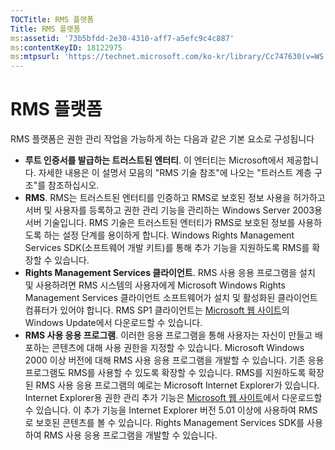 ```yaml
---
TOCTitle: RMS 플랫폼
Title: RMS 플랫폼
ms:assetid: '73b5bfdd-2e30-4310-aff7-a5efc9c4c887'
ms:contentKeyID: 18122975
ms:mtpsurl: 'https://technet.microsoft.com/ko-kr/library/Cc747630(v=WS.10)'
---
```


RMS 플랫폼
==========

RMS 플랫폼은 권한 관리 작업을 가능하게 하는 다음과 같은 기본 요소로 구성됩니다

-   **루트 인증서를 발급하는 트러스트된 엔터티**. 이 엔터티는 Microsoft에서 제공합니다. 자세한 내용은 이 설명서 모음의 "RMS 기술 참조"에 나오는 "트러스트 계층 구조"를 참조하십시오.
-   **RMS**. RMS는 트러스트된 엔터티를 인증하고 RMS로 보호된 정보 사용을 허가하고 서버 및 사용자를 등록하고 권한 관리 기능을 관리하는 Windows Server 2003용 서버 기술입니다. RMS 기술은 트러스트된 엔터티가 RMS로 보호된 정보를 사용하도록 하는 설정 단계를 용이하게 합니다. Windows Rights Management Services SDK(소프트웨어 개발 키트)를 통해 추가 기능을 지원하도록 RMS를 확장할 수 있습니다.
-   **Rights Management Services 클라이언트**. RMS 사용 응용 프로그램을 설치 및 사용하려면 RMS 시스템의 사용자에게 Microsoft Windows Rights Management Services 클라이언트 소프트웨어가 설치 및 활성화된 클라이언트 컴퓨터가 있어야 합니다. RMS SP1 클라이언트는 [Microsoft 웹 사이트](http://go.microsoft.com/fwlink/?linkid=18134)의 Windows Update에서 다운로드할 수 있습니다.
-   **RMS 사용 응용 프로그램**. 이러한 응용 프로그램을 통해 사용자는 자신이 만들고 배포하는 콘텐츠에 대해 사용 권한을 지정할 수 있습니다. Microsoft Windows 2000 이상 버전에 대해 RMS 사용 응용 프로그램을 개발할 수 있습니다. 기존 응용 프로그램도 RMS를 사용할 수 있도록 확장할 수 있습니다. RMS를 지원하도록 확장된 RMS 사용 응용 프로그램의 예로는 Microsoft Internet Explorer가 있습니다. Internet Explorer용 권한 관리 추가 기능은 [Microsoft 웹 사이트](http://go.microsoft.com/fwlink/?linkid=14450)에서 다운로드할 수 있습니다. 이 추가 기능을 Internet Explorer 버전 5.01 이상에 사용하여 RMS로 보호된 콘텐츠를 볼 수 있습니다. Rights Management Services SDK를 사용하여 RMS 사용 응용 프로그램을 개발할 수 있습니다.

